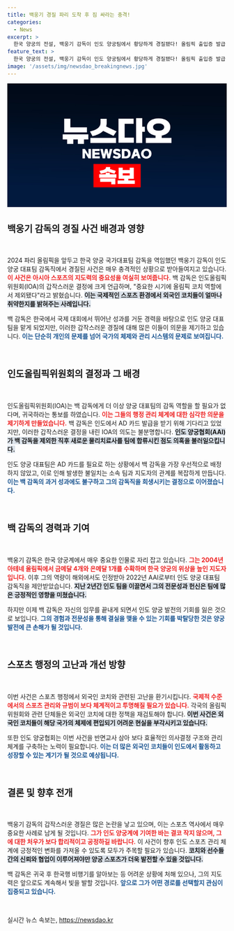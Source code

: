 ```yaml
---
title: 백웅기 경질 파리 도착 후 짐 싸라는 충격!
categories:
  - News
excerpt: >
  한국 양궁의 전설, 백웅기 감독이 인도 양궁팀에서 황당하게 경질됐다! 올림픽 출입증 발급 대기 중 IOA의 뒷통수에 분노한 그는, 계약이 만료되면 한국으로 돌아갈 예정이다. 이게 무슨 일이야?
feature_text: >
  한국 양궁의 전설, 백웅기 감독이 인도 양궁팀에서 황당하게 경질됐다! 올림픽 출입증 발급 대기 중 IOA의 뒷통수에 분노한 그는, 계약이 만료되면 한국으로 돌아갈 예정이다. 이게 무슨 일이야?
image: '/assets/img/newsdao_breakingnews.jpg'
---
```


<p><img src="/assets/img/newsdao_breakingnews.jpg" alt="flaretime 속보" /></p>

<h2 data-ke-size="size26">백웅기 감독의 경질 사건 배경과 영향</h2>

<p data-ke-size="size16">&nbsp;</p>

<p>2024 파리 올림픽을 앞두고 한국 양궁 국가대표팀 감독을 역임했던 백웅기 감독이 인도 양궁 대표팀 감독직에서 경질된 사건은 매우 충격적인 상황으로 받아들여지고 있습니다. <b><span style="color: #ee2323;">이 사건은 아시아 스포츠의 지도력의 중요성을 여실히 보여줍니다.</span></b> 백 감독은 인도올림픽위원회(IOA)의 갑작스러운 결정에 크게 언급하며, "중요한 시기에 올림픽 코치 역할에서 제외됐다"라고 밝혔습니다. <b><span style="background-color: #21538527;">이는 국제적인 스포츠 환경에서 외국인 코치들이 얼마나 취약한지를 밝혀주는 사례입니다.</span></b> </p>

<p>백 감독은 한국에서 국제 대회에서 뛰어난 성과를 거둔 경력을 바탕으로 인도 양궁 대표팀을 맡게 되었지만, 이러한 갑작스러운 경질에 대해 많은 이들이 의문을 제기하고 있습니다. <b><span style="color: #1a5490;">이는 단순히 개인의 문제를 넘어 국가의 체제와 관리 시스템의 문제로 보여집니다.</span></b></p>

<p data-ke-size="size16">&nbsp;</p>

<h2 data-ke-size="size26">인도올림픽위원회의 결정과 그 배경</h2>

<p data-ke-size="size16">&nbsp;</p>

<p>인도올림픽위원회(IOA)는 백 감독에게 더 이상 양궁 대표팀의 감독 역할을 할 필요가 없다며, 귀국하라는 통보를 하였습니다. <b><span style="color: #ee2323;">이는 그들의 행정 관리 체계에 대한 심각한 의문을 제기하게 만들었습니다.</span></b> 백 감독은 인도에서 AD 카드 발급을 받기 위해 기다리고 있었지만, 이러한 갑작스러운 결정을 내린 IOA의 의도는 불분명합니다. <b><span style="background-color: #21538527;">인도 양궁협회(AAI)가 백 감독을 제외한 직후 새로운 물리치료사를 팀에 합류시킨 점도 의혹을 불러일으킵니다.</span></b> </p>

<p>인도 양궁 대표팀은 AD 카드를 필요로 하는 상황에서 백 감독을 가장 우선적으로 배정하지 않았고, 이로 인해 발생한 불일치는 소속 팀과 지도자의 관계를 복잡하게 만듭니다. <b><span style="color: #1a5490;">이는 백 감독의 과거 성과에도 불구하고 그의 감독직을 희생시키는 결정으로 이어졌습니다.</span></b></p>

<p data-ke-size="size16">&nbsp;</p>

<h2 data-ke-size="size26">백 감독의 경력과 기여</h2>

<p data-ke-size="size16">&nbsp;</p>

<p>백웅기 감독은 한국 양궁계에서 매우 중요한 인물로 자리 잡고 있습니다. <b><span style="color: #ee2323;">그는 2004년 아테네 올림픽에서 금메달 4개와 은메달 1개를 수확하며 한국 양궁의 위상을 높인 지도자입니다.</span></b> 이후 그의 역량이 해외에서도 인정받아 2022년 AAI로부터 인도 양궁 대표팀 감독직을 제안받았습니다. <b><span style="background-color: #21538527;">지난 2년간 인도 팀을 이끌면서 그의 전문성과 헌신은 팀에 많은 긍정적인 영향을 미쳤습니다.</span></b> </p>

<p>하지만 이제 백 감독은 자신의 임무를 끝내게 되면서 인도 양궁 발전의 기회를 잃은 것으로 보입니다. <b><span style="color: #1a5490;">그의 경험과 전문성을 통해 결실을 맺을 수 있는 기회를 박탈당한 것은 양궁 발전에 큰 손해가 될 것입니다.</span></b></p>

<p data-ke-size="size16">&nbsp;</p>

<h2 data-ke-size="size26">스포츠 행정의 고난과 개선 방향</h2>

<p data-ke-size="size16">&nbsp;</p>

<p>이번 사건은 스포츠 행정에서 외국인 코치와 관련된 고난을 환기시킵니다. <b><span style="color: #ee2323;">국제적 수준에서의 스포츠 관리와 규범이 보다 체계적이고 투명해질 필요가 있습니다.</span></b> 각국의 올림픽위원회와 관련 단체들은 외국인 코치에 대한 정책을 재검토해야 합니다. <b><span style="background-color: #21538527;">이번 사건은 외국인 코치들이 해당 국가의 체제에 편입되기 어려운 현실을 부각시키고 있습니다.</span></b> </p>

<p>또한 인도 양궁협회는 이번 사건을 반면교사 삼아 보다 효율적인 의사결정 구조와 관리 체계를 구축하는 노력이 필요합니다. <b><span style="color: #1a5490;">이는 더 많은 외국인 코치들이 인도에서 활동하고 성장할 수 있는 계기가 될 것으로 예상됩니다.</span></b></p>

<p data-ke-size="size16">&nbsp;</p>

<h2 data-ke-size="size26">결론 및 향후 전개</h2>

<p data-ke-size="size16">&nbsp;</p>

<p>백웅기 감독의 갑작스러운 경질은 많은 논란을 낳고 있으며, 이는 스포츠 역사에서 매우 중요한 사례로 남게 될 것입니다. <b><span style="color: #ee2323;">그가 인도 양궁계에 기여한 바는 결코 작지 않으며, 그에 대한 처우가 보다 합리적이고 공정하길 바랍니다.</span></b> 이 사건이 향후 인도 스포츠 관리 체계에 긍정적인 변화를 가져올 수 있도록 모두가 주목할 필요가 있습니다. <b><span style="background-color: #21538527;">코치와 선수들 간의 신뢰와 협업이 이루어져야만 양궁 스포츠가 더욱 발전할 수 있을 것입니다.</span></b> </p>

<p>백 감독은 귀국 후 한국행 비행기를 알아보는 등 어려운 상황에 처해 있으나, 그의 지도력은 앞으로도 계속해서 빛을 발할 것입니다. <b><span style="color: #1a5490;">앞으로 그가 어떤 경로를 선택할지 관심이 집중되고 있습니다.</span></b> </p>

<p data-ke-size="size16">&nbsp;</p>
실시간 뉴스 속보는, <a href="https://newsdao.kr" rel="dofollow">https://newsdao.kr</a>


